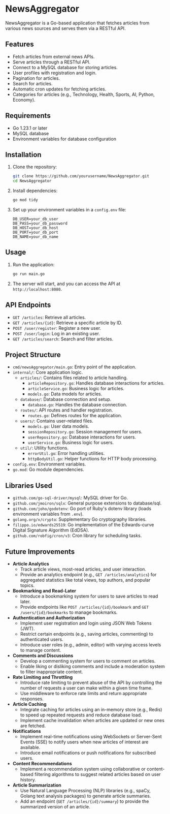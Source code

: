 # NewsAggregator

NewsAggregator is a Go-based application that fetches articles from various news sources and serves them via a RESTful
API.

## Features

- Fetch articles from external news APIs.
- Serve articles through a RESTful API.
- Connect to a MySQL database for storing articles.
- User profiles with registration and login.
- Pagination for articles.
- Search for articles.
- Automatic cron updates for fetching articles.
- Categories for articles (e.g., Technology, Health, Sports, AI, Python, Economy).

## Requirements

- Go 1.23.1 or later
- MySQL database
- Environment variables for database configuration

## Installation

1. Clone the repository:
    ```sh
    git clone https://github.com/yourusername/NewsAggregator.git
    cd NewsAggregator
    ```

2. Install dependencies:
    ```sh
    go mod tidy
    ```

3. Set up your environment variables in a `config.env` file:
    ```env
    DB_USER=your_db_user
    DB_PASS=your_db_password
    DB_HOST=your_db_host
    DB_PORT=your_db_port
    DB_NAME=your_db_name
    ```

## Usage

1. Run the application:
    ```sh
    go run main.go
    ```

2. The server will start, and you can access the API at `http://localhost:8080`.

## API Endpoints

- `GET /articles`: Retrieve all articles.
- `GET /articles/{id}`: Retrieve a specific article by ID.
- `POST /user/register`: Register a new user.
- `POST /user/login`: Log in an existing user.
- `GET /articles/search`: Search and filter articles.

## Project Structure

- `cmd/newsAggregator/main.go`: Entry point of the application.
- `internal/`: Core application logic.
    - `articles/`: Contains files related to article handling.
        - `articleRepository.go`: Handles database interactions for articles.
        - `articleService.go`: Business logic for articles.
        - `models.go`: Data models for articles.
    - `database/`: Database connection and setup.
        - `database.go`: Handles the database connection.
    - `routes/`: API routes and handler registration.
        - `routes.go`: Defines routes for the application.
    - `users/`: Contains user-related files.
        - `models.go`: User data models.
        - `sessionRepository.go`: Session management for users.
        - `userRepository.go`: Database interactions for users.
        - `userService.go`: Business logic for users.
    - `util/`: Utility functions.
        - `errorUtil.go`: Error handling utilities.
        - `httpBodyUtil.go`: Helper functions for HTTP body processing.
- `config.env`: Environment variables.
- `go.mod`: Go module dependencies.

## Libraries Used

- `github.com/go-sql-driver/mysql`: MySQL driver for Go.
- `github.com/jmoiron/sqlx`: General purpose extensions to database/sql.
- `github.com/joho/godotenv`: Go port of Ruby's dotenv library (loads environment variables from `.env`).
- `golang.org/x/crypto`: Supplementary Go cryptography libraries.
- `filippo.io/edwards25519`: Go implementation of the Edwards-curve Digital Signature Algorithm (EdDSA).
- `github.com/robfig/cron/v3`: Cron library for scheduling tasks.

## Future Improvements

- **Article Analytics**
    - Track article views, most-read articles, and user interaction.
    - Provide an analytics endpoint (e.g., `GET /articles/analytics`) for aggregated statistics like total views, top
      authors, and popular topics.
- **Bookmarking and Read-Later**
    - Introduce a bookmarking system for users to save articles to read later.
    - Provide endpoints like `POST /articles/{id}/bookmark` and `GET /users/{id}/bookmarks` to manage bookmarks.
- **Authentication and Authorization**
    - Implement user registration and login using JSON Web Tokens (JWT).
    - Restrict certain endpoints (e.g., saving articles, commenting) to authenticated users.
    - Introduce user roles (e.g., admin, editor) with varying access levels to manage content.
- **Comments and Discussions**
    - Develop a commenting system for users to comment on articles.
    - Enable liking or disliking comments and include a moderation system to filter inappropriate content.
- **Rate Limiting and Throttling**
    - Introduce rate limiting to prevent abuse of the API by controlling the number of requests a user can make within a
      given time frame.
    - Use middleware to enforce rate limits and return appropriate responses.
- **Article Caching**
    - Integrate caching for articles using an in-memory store (e.g., Redis) to speed up repeated requests and reduce
      database load.
    - Implement cache invalidation when articles are updated or new ones are fetched.
- **Notifications**
    - Implement real-time notifications using WebSockets or Server-Sent Events (SSE) to notify users when new articles
      of interest are available.
    - Introduce email notifications or push notifications for subscribed users.
- **Content Recommendations**
    - Implement a recommendation system using collaborative or content-based filtering algorithms to suggest related
      articles based on user history.
- **Article Summarization**
    - Use Natural Language Processing (NLP) libraries (e.g., spaCy, Golang text analysis packages) to generate article
      summaries.
    - Add an endpoint (`GET /articles/{id}/summary`) to provide the summarized version of an article.